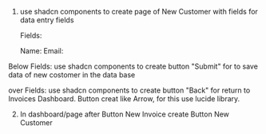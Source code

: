 1. use shadcn components to create page of New Customer with fields for data entry fields
  
   Fields:
   
   Name:
   Email:

  Below Fields: use shadcn components to create button "Submit" for to save data of new costomer in the data base

  over Fields: use shadcn components to create button "Back" for return to Invoices Dashboard. Button creat like Arrow, for this use lucide library. 

2. In dashboard/page after Button New Invoice create Button New Customer
  